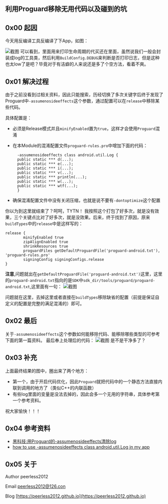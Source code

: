 ## 利用Proguard移除无用代码以及碰到的坑
## 0x00 起因
今天用反编译工具反编译了下App，如图：

![截图](https://raw.githubusercontent.com/peerless2012/AndroidBasis/master/Imgs/proguard_pre.png)
可以看到，里面用来打印生命周期的代买还在里面，虽然说我们一般会封装成log的工具类，然后利用`BuildConfig.DEBUG`来判断是否打印日志，但是这种也太low了是吧？毕竟对于有洁癖的人来说还是多了个空方法，看着不爽。
## 0x01 解决过程
由于之前没看到过相关资料，因此只能搜索，历经切换了多次关键字后终于发现了Proguard中`-assumenosideeffects`这个参数，通过配置可以在`release`中移除某些代码。

具体配置是：
* 必须是Release模式并且`minifyEnabled`置为`true`，这样才会使用`Proguard`混淆
* 在本Module的混淆配置文件`proguard-rules.pro`中增加下面的代码：
	
		-assumenosideeffects class android.util.Log {     
		public static *** d(...);     
		public static *** e(...);     
		public static *** i(...);     
		public static *** v(...);     
		public static *** println(...);     
		public static *** w(...);     
		public static *** wtf(...);
		}
* 确保混淆配置文件中没有关闭压缩，也就是说不要有`-dontoptimize`这个配置

你以为到这里就结束了？呵呵，TYTN！
我按照这个打包了好多次，就是没有效果，三个关键点比对了好多次，就是没效果。后来，终于找到了原因，原来`buildTypes`中的`release`中是这样写的：
	
	release {
            minifyEnabled true
            zipAlignEnabled true
            shrinkResources true
            proguardFiles getDefaultProguardFile('proguard-android.txt'), 'proguard-rules.pro'
            signingConfig signingConfigs.release
    }

__注意__,问题就出在`getDefaultProguardFile('proguard-android.txt')`这里，这里的`proguard-android.txt`指向的是`SDK`中`sdk_dir/tools/proguard/proguard-android.txt`,这里面有一句：
![截图](https://raw.githubusercontent.com/peerless2012/AndroidBasis/master/Imgs/proguard_default_config.png)

问题就在这里，去掉这里或者直接在`buildTypes`移除缺省的配置（前提是保证自定义的配置是完整的满足混淆的）即可。

## 0x02 最后
关于`-assumenosideeffects`这个参数如何能移除代码、能移除哪些类型的可参考下面的第一篇资料。
最后奉上处理后的代码：
![截图](https://raw.githubusercontent.com/peerless2012/AndroidBasis/master/Imgs/proguard_after.png)
是不是干净多了？

## 0x03 补充
上面最终结果的图中，圈出来了两个地方：
* 第一个，由于开启代码优化，因此`Proguard`就把代码中的一个静态方法直接内联到调用的地方了（类似C++的内联函数）
* 有些log里面的变量是没法去掉的，因此会多一个无用的字符串，具体参考第一个参考资料。

祝大家愉快！！！

## 0x04 参考资料
* [黑科技:用Proguard的-assumenosideeffects清除log](http://mp.weixin.qq.com/s/DE4gr8cTRQp2jQq3c6wGHQ)
* [how to use -assumenosideeffects class android.util.Log in my app
](http://stackoverflow.com/questions/6408574/how-to-use-assumenosideeffects-class-android-util-log-in-my-app)

## 0x05 关于
Author peerless2012

Email  [peerless2012@126.con](mailto:peerless2012@126.con)

Blog   [https://peerless2012.github.io](https://peerless2012.github.io)
